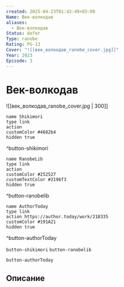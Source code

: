 ```yaml
---
created: 2025-04-23T01:43:49+03:00
Name: Век-волкодав
aliases:
  - Век-волкодав
Status: defer
Type: ranobe
Rating: PG-13
Cover: "![[век_волкодав_ranobe_cover.jpg]]"
Year: 2023
Episode: 3
---
```


# Век-волкодав

![[век_волкодав_ranobe_cover.jpg | 300]]


```button
name Shikimori
type link
action 
customColor #4682b4
hidden true
```
^button-shikimori

```button
name RanobeLib
type link
action 
customColor #252527
customTextColor #2196f3
hidden true
```
^button-ranobelib

```button
name AuthorToday
type link
action https://author.today/work/218335
customColor #191A21
hidden true
```
^button-authorToday



`button-shikimori` `button-ranobelib`

`button-authorToday`

## Описание


